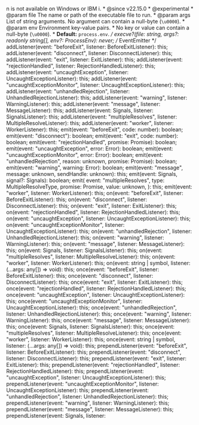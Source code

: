                                                                                                                                                                                                                                                                                                                                                                                                                                                                                                                                                                                                                                                                                                                                                                                                                                                                                                                                                                                                                                                                                                                                                                                                                                                                                                                                                                                                                                                                                                                                                                                                                                                                                                                                                                                                                                                                                                                                                                                                                                                                                                                                                                                                                                                                                                                                                                                                                                                                                                                                                                                                                                                                                                                                                                                                                                                                                                                                                                                                                                                                                                                                                                                                                                                                                                                                                                                                                                                                                                                                                                                                                                                                                                                                                                                                                                                                                                                                                                                                                                                                                                                                                                                                                                                                                                                                                                                                                                                                                                                                                                                                                                                                                                                                                                                                                                                                                                                                                                                                                                                                                                                                                                                                                                                                                                                                                                                                                                                                                                                                                                                                                                                                                                                                                                                                                                                                                                                                                                                                                                                                                                                                                                                                                                                                                                                                                                                                                                                                                                                                                                                                                                                                                                                                                                                                                                                                                                                                                                                                                                                                                                                                                                                                                                                                                                                                                                                                                                                                                                                                                                                                                                                                                                                                                                                                                                                                                                                                                                                                                                                                                                                                                                                                                                                                                                                                                                                                                                                                                                                                                                                                                                                                                                                                                                                                                                                                                                                                                                                                                                                                                                                                                                                                                                                                                                                                                                                                                                                                                                                                                                                                                                                                                                                                                                                                                                                                                                                                                                                                                                                                                                                                                                                                                                                                                                                                                                                                                                                                                                                                                                                                                                                                                                                                                                                                                                                                                                                                                                                                                                                                                                                                                                                                                                                                                                                                                                                                                                                                                                                                                                                                                                                                                                                                                                                                                                                                                                                                                                                                                                                                                                                                                                                                                                                                                                                                                                                                                                                                                                                                                                                                                                                                                                                                                                                                                                                                                                                                                                                                                                                                                                                                                                                                                                                                                                                                                                                                                                                                                                                                                                                                                                                                                                                                                                                                                                                                                                                                                                                                                                                                                                                                                                                                                                                                                                                                                                                                                                                                                                                                                                                                                                                                                                                                                                                                                                                                                                                                                                                                                                                                                                                                                                                                                                                                                                                                                                                                                                                                                                                                                                                                                                                                                                                                                                                                                                                                                                                                                                                                                                                                                                                                                                                                                                                                                                                                                                                                                                                                                                                                                                                                                                                                                                                                                                                                                                                                                                                                                                                                                                                                n is not available on Windows or IBM i.
                 * @since v22.15.0
                 * @experimental
                 * @param file The name or path of the executable file to run.
                 * @param args List of string arguments. No argument can contain a null-byte (`\u0000`).
                 * @param env Environment key-value pairs.
                 * No key or value can contain a null-byte (`\u0000`).
                 * **Default:** `process.env`.
                 */
                execve?(file: string, args?: readonly string[], env?: ProcessEnv): never;
                /* EventEmitter */
                addListener(event: "beforeExit", listener: BeforeExitListener): this;
                addListener(event: "disconnect", listener: DisconnectListener): this;
                addListener(event: "exit", listener: ExitListener): this;
                addListener(event: "rejectionHandled", listener: RejectionHandledListener): this;
                addListener(event: "uncaughtException", listener: UncaughtExceptionListener): this;
                addListener(event: "uncaughtExceptionMonitor", listener: UncaughtExceptionListener): this;
                addListener(event: "unhandledRejection", listener: UnhandledRejectionListener): this;
                addListener(event: "warning", listener: WarningListener): this;
                addListener(event: "message", listener: MessageListener): this;
                addListener(event: Signals, listener: SignalsListener): this;
                addListener(event: "multipleResolves", listener: MultipleResolveListener): this;
                addListener(event: "worker", listener: WorkerListener): this;
                emit(event: "beforeExit", code: number): boolean;
                emit(event: "disconnect"): boolean;
                emit(event: "exit", code: number): boolean;
                emit(event: "rejectionHandled", promise: Promise<unknown>): boolean;
                emit(event: "uncaughtException", error: Error): boolean;
                emit(event: "uncaughtExceptionMonitor", error: Error): boolean;
                emit(event: "unhandledRejection", reason: unknown, promise: Promise<unknown>): boolean;
                emit(event: "warning", warning: Error): boolean;
                emit(event: "message", message: unknown, sendHandle: unknown): this;
                emit(event: Signals, signal?: Signals): boolean;
                emit(
                    event: "multipleResolves",
                    type: MultipleResolveType,
                    promise: Promise<unknown>,
                    value: unknown,
                ): this;
                emit(event: "worker", listener: WorkerListener): this;
                on(event: "beforeExit", listener: BeforeExitListener): this;
                on(event: "disconnect", listener: DisconnectListener): this;
                on(event: "exit", listener: ExitListener): this;
                on(event: "rejectionHandled", listener: RejectionHandledListener): this;
                on(event: "uncaughtException", listener: UncaughtExceptionListener): this;
                on(event: "uncaughtExceptionMonitor", listener: UncaughtExceptionListener): this;
                on(event: "unhandledRejection", listener: UnhandledRejectionListener): this;
                on(event: "warning", listener: WarningListener): this;
                on(event: "message", listener: MessageListener): this;
                on(event: Signals, listener: SignalsListener): this;
                on(event: "multipleResolves", listener: MultipleResolveListener): this;
                on(event: "worker", listener: WorkerListener): this;
                on(event: string | symbol, listener: (...args: any[]) => void): this;
                once(event: "beforeExit", listener: BeforeExitListener): this;
                once(event: "disconnect", listener: DisconnectListener): this;
                once(event: "exit", listener: ExitListener): this;
                once(event: "rejectionHandled", listener: RejectionHandledListener): this;
                once(event: "uncaughtException", listener: UncaughtExceptionListener): this;
                once(event: "uncaughtExceptionMonitor", listener: UncaughtExceptionListener): this;
                once(event: "unhandledRejection", listener: UnhandledRejectionListener): this;
                once(event: "warning", listener: WarningListener): this;
                once(event: "message", listener: MessageListener): this;
                once(event: Signals, listener: SignalsListener): this;
                once(event: "multipleResolves", listener: MultipleResolveListener): this;
                once(event: "worker", listener: WorkerListener): this;
                once(event: string | symbol, listener: (...args: any[]) => void): this;
                prependListener(event: "beforeExit", listener: BeforeExitListener): this;
                prependListener(event: "disconnect", listener: DisconnectListener): this;
                prependListener(event: "exit", listener: ExitListener): this;
                prependListener(event: "rejectionHandled", listener: RejectionHandledListener): this;
                prependListener(event: "uncaughtException", listener: UncaughtExceptionListener): this;
                prependListener(event: "uncaughtExceptionMonitor", listener: UncaughtExceptionListener): this;
                prependListener(event: "unhandledRejection", listener: UnhandledRejectionListener): this;
                prependListener(event: "warning", listener: WarningListener): this;
                prependListener(event: "message", listener: MessageListener): this;
                prependListener(event: Signals, listener: 